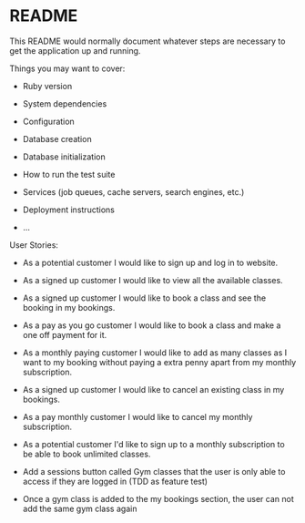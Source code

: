 # README

This README would normally document whatever steps are necessary to get the
application up and running.

Things you may want to cover:

- Ruby version

- System dependencies

- Configuration

- Database creation

- Database initialization

- How to run the test suite

- Services (job queues, cache servers, search engines, etc.)

- Deployment instructions

- ...

User Stories:

- As a potential customer I would like to sign up and log in to website.

- As a signed up customer I would like to view all the available classes.

- As a signed up customer I would like to book a class and see the booking in my bookings.

- As a pay as you go customer I would like to book a class and make a one off payment for it.

- As a monthly paying customer I would like to add as many classes as I want to my booking without
  paying a extra penny apart from my monthly subscription.

- As a signed up customer I would like to cancel an existing class in my bookings.

- As a pay monthly customer I would like to cancel my monthly subscription.

- As a potential customer I'd like to sign up to a monthly subscription to be able to book unlimited classes.

- Add a sessions button called Gym classes that the user is only able to access if they are logged in (TDD as feature test)
- Once a gym class is added to the my bookings section, the user can not add the same gym class again
